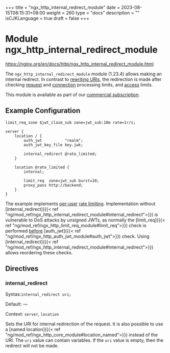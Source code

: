 +++
title = "ngx_http_internal_redirect_module"
date = 2023-08-15T08:15:31+08:00
weight = 260
type = "docs"
description = ""
isCJKLanguage = true
draft = false
+++

# Module ngx_http_internal_redirect_module

https://nginx.org/en/docs/http/ngx_http_internal_redirect_module.html



The `ngx_http_internal_redirect_module` module (1.23.4) allows making an internal redirect. In contrast to [rewriting URIs](https://nginx.org/en/docs/http/ngx_http_rewrite_module.html), the redirection is made after checking [request](https://nginx.org/en/docs/http/ngx_http_limit_req_module.html) and [connection](https://nginx.org/en/docs/http/ngx_http_limit_conn_module.html) processing limits, and [access](https://nginx.org/en/docs/http/ngx_http_access_module.html) limits.



This module is available as part of our [commercial subscription](http://nginx.com/products/).





## Example Configuration



```
limit_req_zone $jwt_claim_sub zone=jwt_sub:10m rate=1r/s;

server {
    location / {
        auth_jwt          "realm";
        auth_jwt_key_file key.jwk;

        internal_redirect @rate_limited;
    }

    location @rate_limited {
        internal;

        limit_req  zone=jwt_sub burst=10;
        proxy_pass http://backend;
    }
}
```

The example implements [per-user](https://datatracker.ietf.org/doc/html/rfc7519#section-4.1.2) [rate limiting](https://nginx.org/en/docs/http/ngx_http_limit_req_module.html). Implementation without [internal_redirect]({{< ref "ng/mod_ref/ngx_http_internal_redirect_module#internal_redirect">}}) is vulnerable to DoS attacks by unsigned JWTs, as normally the [limit_req]({{< ref "ng/mod_ref/ngx_http_limit_req_module#limit_req">}}) check is performed [before](https://nginx.org/en/docs/dev/development_guide.html#http_phases) [auth_jwt]({{< ref "ng/mod_ref/ngx_http_auth_jwt_module#auth_jwt">}}) check. Using [internal_redirect]({{< ref "ng/mod_ref/ngx_http_internal_redirect_module#internal_redirect">}}) allows reordering these checks.



## Directives



### internal_redirect

  Syntax:`internal_redirect uri;`

  Default: —

  Context: `server`, `location`


Sets the URI for internal redirection of the request. It is also possible to use a [named location]({{< ref "ng/mod_ref/ngx_http_core_module#location_named">}}) instead of the URI. The `uri` value can contain variables. If the `uri` value is empty, then the redirect will not be made.